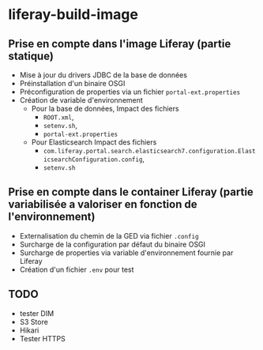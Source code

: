 # liferay-build-image

## Prise en compte dans l'image Liferay (partie statique)
- Mise à jour du drivers JDBC de la base de données
- Préinstallation d'un binaire OSGI 
- Préconfiguration de properties via un fichier `portal-ext.properties`
- Création de variable d'environnement 
  - Pour la base de données, Impact des fichiers 
    - `ROOT.xml`, 
    - `setenv.sh`, 
    - `portal-ext.properties`
  - Pour Elasticsearch Impact des fichiers 
    - `com.liferay.portal.search.elasticsearch7.configuration.ElasticsearchConfiguration.config`, 
    - `setenv.sh`


## Prise en compte dans le container Liferay (partie variabilisée a valoriser en fonction de l'environnement)
- Externalisation du chemin de la GED via fichier `.config`
- Surcharge de la configuration par défaut du binaire OSGI
- Surcharge de properties via variable d'environnement fournie par Liferay 
- Création d'un fichier `.env` pour test

## TODO
- tester DIM
- S3 Store 
- Hikari
- Tester HTTPS